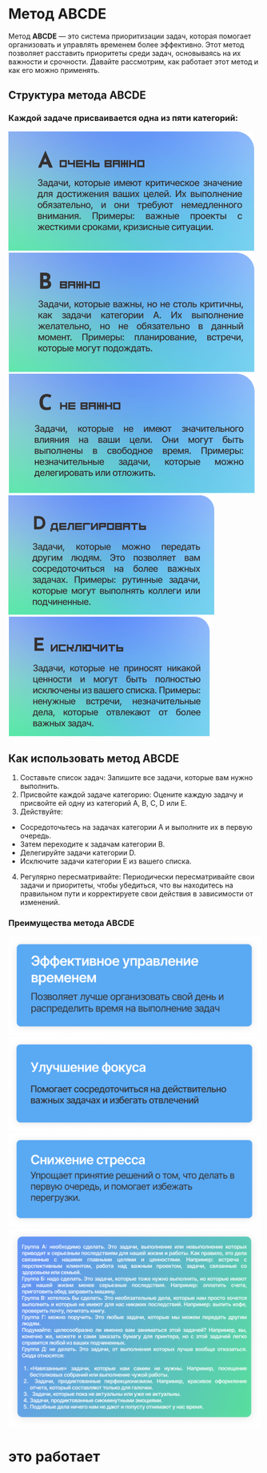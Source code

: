 # Метод ABCDE
Метод **ABCDE** — это система приоритизации задач, которая помогает организовать и управлять временем более эффективно. Этот метод позволяет расставить приоритеты среди задач, основываясь на их важности и срочности. Давайте рассмотрим, как работает этот метод и как его можно применять.
## Структура метода ABCDE
### Каждой задаче присваивается одна из пяти категорий:
![подпись1](/src/markdownText/abcde/A.png)
![подпись2](/src/markdownText/abcde/B.png)
![подпись3](/src/markdownText/abcde/C.png)
![подпись4](/src/markdownText/abcde/D.png)
![подпись5](/src/markdownText/abcde/E.png)
## Как использовать метод ABCDE
1. Составьте список задач: Запишите все задачи, которые вам нужно выполнить.
2. Присвойте каждой задаче категорию: Оцените каждую задачу и присвойте ей одну из категорий A, B, C, D или E.
3. Действуйте:
- Сосредоточьтесь на задачах категории A и выполните их в первую очередь.
- Затем переходите к задачам категории B.
- Делегируйте задачи категории D.
- Исключите задачи категории E из вашего списка.
4. Регулярно пересматривайте: Периодически пересматривайте свои задачи и приоритеты, чтобы убедиться, что вы находитесь на правильном пути и корректируете свои действия в зависимости от изменений.   

### Преимущества метода ABCDE
![подпись6](/src/markdownText/abcde/effect.png)
![подпись7](/src/markdownText/abcde/focus.png)
![подпись8](/src/markdownText/abcde/stress.png)
![подпись8](/src/markdownText/abcde/ABCDE.png)

# это работает